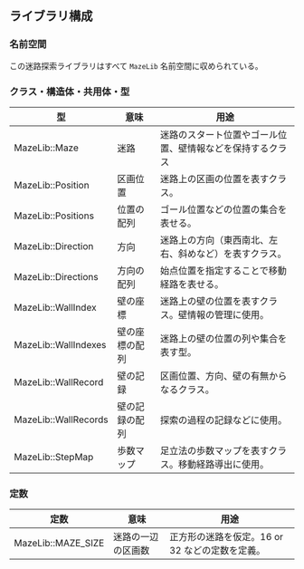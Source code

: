 ## ライブラリ構成

### 名前空間

この迷路探索ライブラリはすべて `MazeLib` 名前空間に収められている。

### クラス・構造体・共用体・型

| 型                   | 意味           | 用途                                                       |
| -------------------- | -------------- | ---------------------------------------------------------- |
| MazeLib::Maze        | 迷路           | 迷路のスタート位置やゴール位置、壁情報などを保持するクラス |
| MazeLib::Position    | 区画位置       | 迷路上の区画の位置を表すクラス。                           |
| MazeLib::Positions   | 位置の配列     | ゴール位置などの位置の集合を表せる。                       |
| MazeLib::Direction   | 方向           | 迷路上の方向（東西南北、左右、斜めなど）を表すクラス。     |
| MazeLib::Directions  | 方向の配列     | 始点位置を指定することで移動経路を表せる。                 |
| MazeLib::WallIndex   | 壁の座標       | 迷路上の壁の位置を表すクラス。壁情報の管理に使用。         |
| MazeLib::WallIndexes | 壁の座標の配列 | 迷路上の壁の位置の列や集合を表す型。                       |
| MazeLib::WallRecord  | 壁の記録       | 区画位置、方向、壁の有無からなるクラス。                   |
| MazeLib::WallRecords | 壁の記録の配列 | 探索の過程の記録などに使用。                               |
| MazeLib::StepMap     | 歩数マップ     | 足立法の歩数マップを表すクラス。移動経路導出に使用。       |

### 定数

| 定数               | 意味               | 用途                                            |
| ------------------ | ------------------ | ----------------------------------------------- |
| MazeLib::MAZE_SIZE | 迷路の一辺の区画数 | 正方形の迷路を仮定。16 or 32 などの定数を定義。 |
